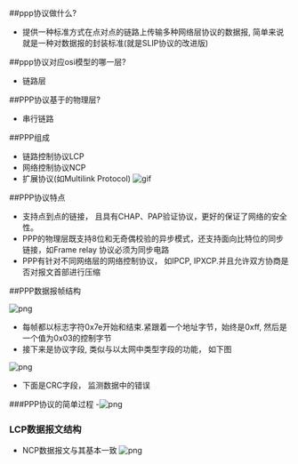 ##ppp协议做什么?
 - 提供一种标准方式在点对点的链路上传输多种网络层协议的数据报, 简单来说就是一种对数据报的封装标准(就是SLIP协议的改进版)

##ppp协议对应osi模型的哪一层?
 - 链路层


##PPP协议基于的物理层?
 - 串行链路


##PPP组成
 - 链路控制协议LCP
 - 网络控制协议NCP
 - 扩展协议(如Multilink Protocol)
 ![gif](http://iworkout.cn/static/test/blog/ppp_stack.gif)


##PPP协议特点
 - 支持点到点的链接， 且具有CHAP、PAP验证协议，更好的保证了网络的安全性。
 - PPP的物理层既支持8位和无奇偶校验的异步模式，还支持面向比特位的同步链接，如Frame relay 协议必须为同步电路
 - PPP有针对不同网络层的网络控制协议， 如IPCP, IPXCP.并且允许双方协商是否对报文首部进行压缩


##PPP数据报帧结构

  ![png](http://iworkout.cn/static/test/blog/ppp.png)

  - 每帧都以标志字符0x7e开始和结束.紧跟着一个地址字节，始终是0xff, 然后是一个值为0x03的控制字节
  - 接下来是协议字段, 类似与以太网中类型字段的功能， 如下图

  ![png](http://iworkout.cn/static/test/blog/ppp_chengzai.jpg)
  
   - 下面是CRC字段， 监测数据中的错误

###PPP协议的简单过程
  -![png](http://iworkout.cn/static/test/blog/blog_ppp_process.png)
### LCP数据报文结构
   - NCP数据报文与其基本一致
   ![png](http://iworkout.cn/static/test/blog/lcp.png)


